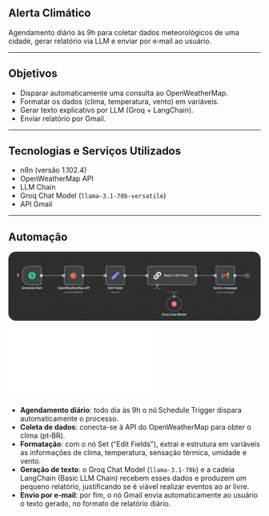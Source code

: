 ## Alerta Climático
Agendamento diário às 9h para coletar dados meteorológicos de uma cidade, gerar relatório via LLM e enviar por e‑mail ao usuário.

---

## Objetivos

- Disparar automaticamente uma consulta ao OpenWeatherMap.
- Formatar os dados (clima, temperatura, vento) em variáveis.
- Gerar texto explicativo por LLM (Groq + LangChain).
- Enviar relatório por Gmail.

---

## Tecnologias e Serviços Utilizados

- n8n (versão 1.102.4)
- OpenWeatherMap API
- LLM Chain
- Groq Chat Model (`llama-3.1-70b-versatile`)
- API Gmail

---

## Automação

![Automação](../../img/alerta-climatico.png)
![JSON](alerta-climatico.json)
- **Agendamento diário**: todo dia às 9h o nó Schedule Trigger dispara automaticamente o processo.
- **Coleta de dados**: conecta-se à API do OpenWeatherMap para obter o clima (pt‑BR).
- **Formatação**: com o nó Set (“Edit Fields”), extrai e estrutura em variáveis as informações de clima, temperatura, sensação térmica, umidade e vento.
- **Geração de texto**: o Groq Chat Model (`llama‑3.1‑70b`) e a cadeia LangChain (Basic LLM Chain) recebem esses dados e produzem um pequeno relatório, justificando se é viável realizar eventos ao ar livre.
- **Envio por e‑mail**: por fim, o nó Gmail envia automaticamente ao usuário o texto gerado, no formato de relatório diário.
